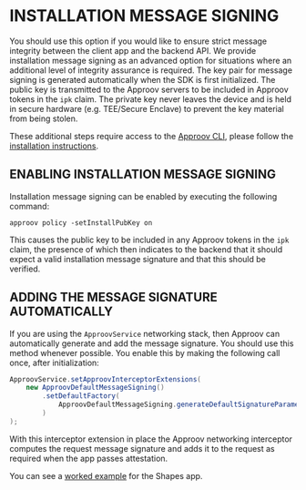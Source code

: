 # INSTALLATION MESSAGE SIGNING

You should use this option if you would like to ensure strict message integrity between the client app and the backend
API. We provide installation message signing as an advanced option for situations where an additional level of integrity
assurance is required. The key pair for message signing is generated automatically when the SDK is first initialized. 
The public key is transmitted to the Approov servers to be included in Approov tokens in the `ipk` claim. The private
key never leaves the device and is held in secure hardware (e.g. TEE/Secure Enclave) to prevent the key material from
being stolen.

These additional steps require access to the [Approov CLI](https://approov.io/docs/latest/approov-cli-tool-reference/),
please follow the [installation instructions](https://approov.io/docs/latest/approov-installation/).

## ENABLING INSTALLATION MESSAGE SIGNING

Installation message signing can be enabled by executing the following command:

```shell
approov policy -setInstallPubKey on
```

This causes the public key to be included in any Approov tokens in the `ipk` claim, the presence of which then indicates
to the backend that it should expect a valid installation message signature and that this should be verified.

## ADDING THE MESSAGE SIGNATURE AUTOMATICALLY

If you are using the `ApproovService` networking stack, then Approov can automatically generate and add the message
signature. You should use this method whenever possible. You enable this by making the following call once, after
initialization:

```java
ApproovService.setApproovInterceptorExtensions(
    new ApproovDefaultMessageSigning()
        .setDefaultFactory(
            ApproovDefaultMessageSigning.generateDefaultSignatureParametersFactory()
        )
);
```

With this interceptor extension in place the Approov networking interceptor computes the request message signature and 
adds it to the request as required when the app passes attestation.

You can see a [worked example](https://github.com/approov/quickstart-android-java-okhttp/blob/master/SHAPES-EXAMPLE.md#shapes-app-with-installation-message-signing) for the Shapes app.
